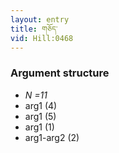 ```yaml
---
layout: entry
title: གཅོད་
vid: Hill:0468
---
```

### Argument structure
* _N =11_
* arg1 (4)
* arg1 (5)
* arg1 (1)
* arg1-arg2 (2)
